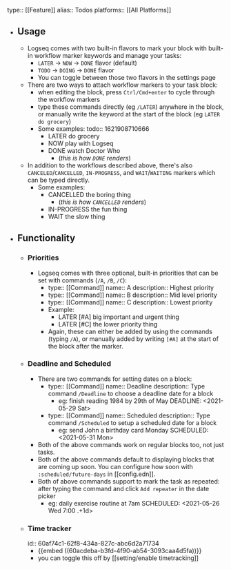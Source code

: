 type:: [[Feature]]
alias:: Todos
platforms:: [[All Platforms]]

- ## Usage
	- Logseq comes with two built-in flavors to mark your block with built-in workflow marker keywords and manage your tasks:
	  + `LATER` -> `NOW` -> `DONE` flavor (default)
	  + `TODO` -> `DOING` -> `DONE` flavor 
	  + You can toggle between those two flavors in the settings page
	- There are two ways to attach workflow markers to your task block:
		- when editing the block, press `Ctrl/Cmd+enter` to cycle through the workflow markers
		- type these commands directly (eg `/LATER`) anywhere in the block, or manually write the keyword at the start of the block (eg `LATER do grocery`)
		- Some examples:
		  todo:: 1621908710666
			- LATER do grocery
			- NOW play with Logseq
			- DONE watch Doctor Who
				- (_this is how `DONE` renders_)
	- In addition to the workflows described above, there's also `CANCELED`/`CANCELLED`, `IN-PROGRESS`,  and `WAIT`/`WAITING` markers which can be typed directly.
		- Some examples:
			- CANCELLED the boring thing
				- (_this is how `CANCELLED` renders_)
			- IN-PROGRESS the fun thing
			- WAIT the slow thing
- ## Functionality
	- ### Priorities
		- Logseq comes with three optional, built-in priorities that can be set with commands (`/A`, `/B`, `/C`):
			- type:: [[Command]]
			  name:: A
			  description:: Highest priority
			- type:: [[Command]]
			  name:: B
			  description:: Mid level priority
			- type:: [[Command]]
			  name:: C
			  description:: Lowest priority
			- Example:
				- LATER [#A] big important and urgent thing
				- LATER [#C] the lower priority thing
			- Again, these can either be added by using the commands (typing `/A`), or manually added by writing `[#A]` at the start of the block after the marker.
	- ### Deadline and Scheduled
		- There are two commands for setting dates on a block:
			- type:: [[Command]]
			  name:: Deadline
			  description:: Type command `/Deadline` to choose a deadline date for a block
				- eg: finish reading 1984 by 29th of May
				  DEADLINE: <2021-05-29 Sat>
			- type:: [[Command]]
			  name:: Scheduled
			  description:: Type command `/Scheduled` to setup a scheduled date for a block
				- eg: send John a birthday card Monday
				  SCHEDULED: <2021-05-31 Mon>
		- Both of the above commands work on regular blocks too, not just tasks.
		- Both of the above commands default to displaying blocks that are coming up soon. You can configure how soon with `:scheduled/future-days`  in [[config.edn]].
		- Both of above commands support to mark the task as repeated:
		  after typing the command and click `Add repeater` in the date picker
			- eg: daily exercise routine at 7am
			  SCHEDULED: <2021-05-26 Wed 7:00 .+1d>
	- ### Time tracker
	  id:: 60af74c1-62f8-434a-827c-abc6d2a71734
		- {{embed ((60acdeba-b3fd-4f90-ab54-3093caa4d5fa))}}
		- you can toggle this off by [[setting/enable timetracking]]